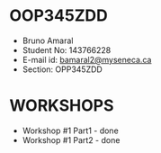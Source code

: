 # OOP345ZDD
- Bruno Amaral
- Student No: 143766228
- E-mail id: bamaral2@myseneca.ca
- Section: OPP345ZDD

# WORKSHOPS
- Workshop #1 Part1 - done
- Workshop #1 Part2 - done
